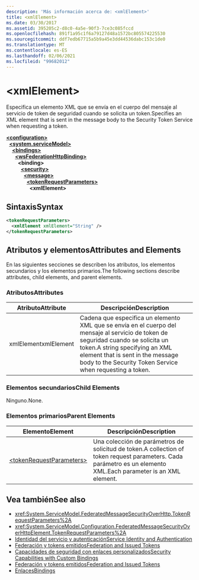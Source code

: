 ```yaml
---
description: 'Más información acerca de: <xmlElement>'
title: <xmlElement>
ms.date: 03/30/2017
ms.assetid: 395205c2-d8c0-4a5e-90f3-7ce3c085fccd
ms.openlocfilehash: 891f1a95c1f6a79127d48a1572bc805574225530
ms.sourcegitcommit: ddf7edb67715a5b9a45e3dd44536dabc153c1de0
ms.translationtype: MT
ms.contentlocale: es-ES
ms.lasthandoff: 02/06/2021
ms.locfileid: "99682012"
---
```

# \<xmlElement>

<span data-ttu-id="08df6-102">Especifica un elemento XML que se envía en el cuerpo del mensaje al servicio de token de seguridad cuando se solicita un token.</span><span class="sxs-lookup"><span data-stu-id="08df6-102">Specifies an XML element that is sent in the message body to the Security Token Service when requesting a token.</span></span>  
  
[**\<configuration>**](../configuration-element.md)\
&nbsp;&nbsp;[**\<system.serviceModel>**](system-servicemodel.md)\
&nbsp;&nbsp;&nbsp;&nbsp;[**\<bindings>**](bindings.md)\
&nbsp;&nbsp;&nbsp;&nbsp;&nbsp;&nbsp;[**\<wsFederationHttpBinding>**](wsfederationhttpbinding.md)\
&nbsp;&nbsp;&nbsp;&nbsp;&nbsp;&nbsp;&nbsp;&nbsp;**\<binding>**\
&nbsp;&nbsp;&nbsp;&nbsp;&nbsp;&nbsp;&nbsp;&nbsp;&nbsp;&nbsp;[**\<security>**](security-of-wsfederationhttpbinding.md)\
&nbsp;&nbsp;&nbsp;&nbsp;&nbsp;&nbsp;&nbsp;&nbsp;&nbsp;&nbsp;&nbsp;&nbsp;[**\<message>**](message-element-of-wsfederationhttpbinding.md)\
&nbsp;&nbsp;&nbsp;&nbsp;&nbsp;&nbsp;&nbsp;&nbsp;&nbsp;&nbsp;&nbsp;&nbsp;&nbsp;&nbsp;[**\<tokenRequestParameters>**](tokenrequestparameters.md)\
&nbsp;&nbsp;&nbsp;&nbsp;&nbsp;&nbsp;&nbsp;&nbsp;&nbsp;&nbsp;&nbsp;&nbsp;&nbsp;&nbsp;&nbsp;&nbsp;**\<xmlElement>**  
  
## <a name="syntax"></a><span data-ttu-id="08df6-103">Sintaxis</span><span class="sxs-lookup"><span data-stu-id="08df6-103">Syntax</span></span>  
  
```xml  
<tokenRequestParameters>
  <xmlElement xmlElement="String" />
</tokenRequestParameters>
```  
  
## <a name="attributes-and-elements"></a><span data-ttu-id="08df6-104">Atributos y elementos</span><span class="sxs-lookup"><span data-stu-id="08df6-104">Attributes and Elements</span></span>  

 <span data-ttu-id="08df6-105">En las siguientes secciones se describen los atributos, los elementos secundarios y los elementos primarios.</span><span class="sxs-lookup"><span data-stu-id="08df6-105">The following sections describe attributes, child elements, and parent elements.</span></span>  
  
### <a name="attributes"></a><span data-ttu-id="08df6-106">Atributos</span><span class="sxs-lookup"><span data-stu-id="08df6-106">Attributes</span></span>  
  
|<span data-ttu-id="08df6-107">Atributo</span><span class="sxs-lookup"><span data-stu-id="08df6-107">Attribute</span></span>|<span data-ttu-id="08df6-108">Descripción</span><span class="sxs-lookup"><span data-stu-id="08df6-108">Description</span></span>|  
|---------------|-----------------|  
|<span data-ttu-id="08df6-109">xmlElement</span><span class="sxs-lookup"><span data-stu-id="08df6-109">xmlElement</span></span>|<span data-ttu-id="08df6-110">Cadena que especifica un elemento XML que se envía en el cuerpo del mensaje al servicio de token de seguridad cuando se solicita un token.</span><span class="sxs-lookup"><span data-stu-id="08df6-110">A string specifying an XML element that is sent in the message body to the Security Token Service when requesting a token.</span></span>|  
  
### <a name="child-elements"></a><span data-ttu-id="08df6-111">Elementos secundarios</span><span class="sxs-lookup"><span data-stu-id="08df6-111">Child Elements</span></span>  

 <span data-ttu-id="08df6-112">Ninguno.</span><span class="sxs-lookup"><span data-stu-id="08df6-112">None.</span></span>  
  
### <a name="parent-elements"></a><span data-ttu-id="08df6-113">Elementos primarios</span><span class="sxs-lookup"><span data-stu-id="08df6-113">Parent Elements</span></span>  
  
|<span data-ttu-id="08df6-114">Elemento</span><span class="sxs-lookup"><span data-stu-id="08df6-114">Element</span></span>|<span data-ttu-id="08df6-115">Descripción</span><span class="sxs-lookup"><span data-stu-id="08df6-115">Description</span></span>|  
|-------------|-----------------|  
|[\<tokenRequestParameters>](tokenrequestparameters.md)|<span data-ttu-id="08df6-116">Una colección de parámetros de solicitud de token.</span><span class="sxs-lookup"><span data-stu-id="08df6-116">A collection of token request parameters.</span></span> <span data-ttu-id="08df6-117">Cada parámetro es un elemento XML.</span><span class="sxs-lookup"><span data-stu-id="08df6-117">Each parameter is an XML element.</span></span>|  
  
## <a name="see-also"></a><span data-ttu-id="08df6-118">Vea también</span><span class="sxs-lookup"><span data-stu-id="08df6-118">See also</span></span>

- <xref:System.ServiceModel.FederatedMessageSecurityOverHttp.TokenRequestParameters%2A>
- <xref:System.ServiceModel.Configuration.FederatedMessageSecurityOverHttpElement.TokenRequestParameters%2A>
- [<span data-ttu-id="08df6-119">Identidad del servicio y autenticación</span><span class="sxs-lookup"><span data-stu-id="08df6-119">Service Identity and Authentication</span></span>](../../../wcf/feature-details/service-identity-and-authentication.md)
- [<span data-ttu-id="08df6-120">Federación y tokens emitidos</span><span class="sxs-lookup"><span data-stu-id="08df6-120">Federation and Issued Tokens</span></span>](../../../wcf/feature-details/federation-and-issued-tokens.md)
- [<span data-ttu-id="08df6-121">Capacidades de seguridad con enlaces personalizados</span><span class="sxs-lookup"><span data-stu-id="08df6-121">Security Capabilities with Custom Bindings</span></span>](../../../wcf/feature-details/security-capabilities-with-custom-bindings.md)
- [<span data-ttu-id="08df6-122">Federación y tokens emitidos</span><span class="sxs-lookup"><span data-stu-id="08df6-122">Federation and Issued Tokens</span></span>](../../../wcf/feature-details/federation-and-issued-tokens.md)
- [<span data-ttu-id="08df6-123">Enlaces</span><span class="sxs-lookup"><span data-stu-id="08df6-123">Bindings</span></span>](../../../wcf/bindings.md)
